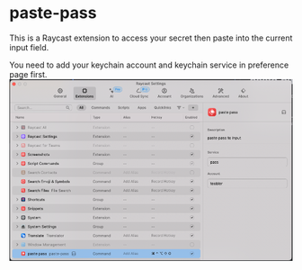 # paste-pass

This is a Raycast extension to access your secret then paste into the current input field.

You need to add your keychain account and keychain service in preference page first.
![preferences](./assets/screenshot.png)
